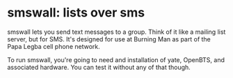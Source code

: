 # smswall: lists over sms #

smswall lets you send text messages to a group. Think of it like a mailing list
server, but for SMS. It's designed for use at Burning Man as part of the Papa
Legba cell phone network.

To run smswall, you're going to need and installation of yate, OpenBTS, and
associated hardware. You can test it without any of that though.
